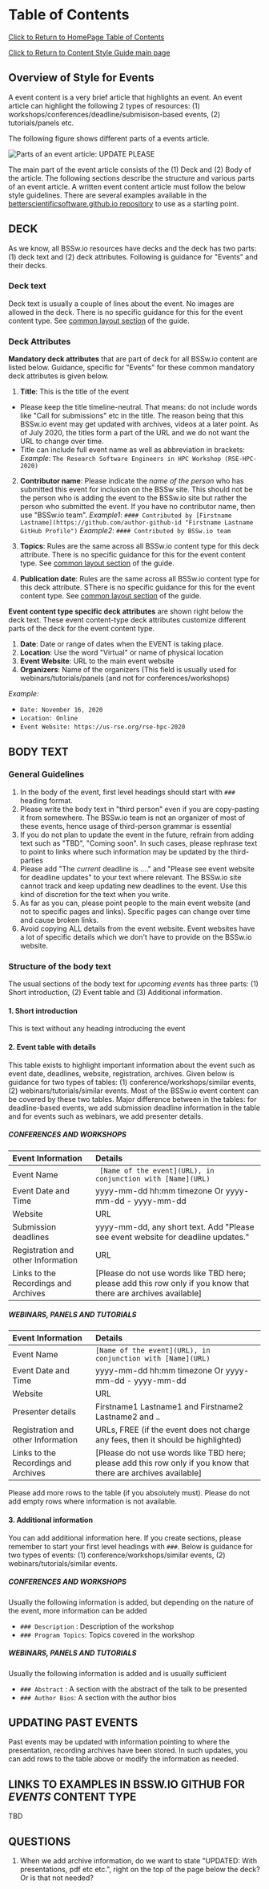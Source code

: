 Table of Contents
===============================
[Click to Return to HomePage Table of Contents](../../README.md)

[Click to Return to Content Style Guide main page](ContentStyleGuide.md)

## Overview of Style for Events

A event content is a very brief article that highlights an event. An event article can highlight the following 2 types of resources: (1) workshops/conferences/deadline/submisison-based events, (2) tutorials/panels etc.

The following figure shows different parts of a events article.

![Parts of an event article: UPDATE PLEASE](https://github.com/betterscientificsoftware/images/blob/master/documentation-cc-example.jpg)

The main part of the event article consists of the (1) Deck and (2) Body of the article. The following sections describe the structure and various parts of an event article. A written event content article must follow the below style guidelines. There are several examples available in the [betterscientificsoftware.github.io repository](https://github.com/betterscientificsoftware/betterscientificsoftware.github.io/tree/master/events) to use as a starting point.


## DECK
As we know, all BSSw.io resources have decks and the deck has two parts: (1) deck text and (2) deck attributes. Following is guidance for "Events" and their decks.

### Deck text
Deck text is usually a couple of lines about the event. No images are allowed in the deck. There is no specific guidance for this for the event content type. See [common layout section](CommonLayout.md) of the guide.

### Deck Attributes

**Mandatory deck attributes** that are part of deck for all BSSw.io content are listed below. Guidance, specific for "Events" for these common mandatory deck attributes is given below.

1. **Title**: This is the title of the event
* Please keep the title timeline-neutral. That means: do not include words like "Call for submissions" etc in the title. The reason being that this BSSw.io event may get updated with archives, videos at a later point. As of July 2020, the titles form a part of the URL and we do not want the URL to change over time.
* Title can include full event name as well as abbreviation in brackets:  *Example*: `The Research Software Engineers in HPC Workshop (RSE-HPC-2020)`

2. **Contributor name**: Please indicate the *name of the person* who has submitted this event for inclusion on the BSSw site. This should not be the person who is adding the event to the BSSw.io site but rather the person who submitted the event. If you have no contributor name, then use "BSSw.io team".
*Example1*: `#### Contributed by [Firstname Lastname](https://github.com/author-github-id "Firstname Lastname GitHub Profile")`
*Example2*: `#### Contributed by BSSw.io team`

3. **Topics**: Rules are the same across all BSSw.io content type for this deck attribute. There is no specific guidance for this for the event content type. See [common layout section](CommonLayout.md) of the guide.

4. **Publication date**: Rules are the same across all BSSw.io content type for this deck attribute. SThere is no specific guidance for this for the event content type. See [common layout section](CommonLayout.md) of the guide.

**Event content type specific deck attributes** are shown right below the deck text. These event content-type deck attributes customize different parts of the deck for the event content type.

1. **Date**: Date or range of dates when the EVENT is taking place.
2. **Location**: Use the word "Virtual" or name of physical location
3. **Event Website**: URL to the main event website
4. **Organizers**:  Name of the organizers (This field is usually used for webinars/tutorials/panels (and not for conferences/workshops)

*Example:*
- `Date: November 16, 2020`
- `Location: Online`
- `Event Website: https://us-rse.org/rse-hpc-2020`


## BODY TEXT
### General Guidelines
1. In the body of the event, first level headings should start with `### ` heading format.
2. Please write the body text in "third person" even if you are copy-pasting it from somewhere. The BSSw.io team is not an organizer of most of these events, hence usage of third-person grammar is essential
3. If you do not plan to update the event in the future, refrain from adding text such as "TBD", "Coming soon". In such cases, please rephrase text to point to links where such information may be updated by the third-parties
4. Please add "The *current* deadline is ...." and "Please see event website for deadline updates" to your text where relevant. The BSSw.io site cannot track and keep updating new deadlines to the event. Use this kind of discretion for the text when you write.
5. As far as you can,  please point people to the main event website (and not to specific pages and links). Specific pages can change over time and cause broken links.
6. Avoid copying ALL details from the event website. Event websites have a lot of specific details which we don't have to provide on the BSSw.io website.

### Structure of the body text 
The usual sections of the body text for  *upcoming events* has three parts: (1) Short introduction, (2) Event table and (3) Additional information.

#### 1.  Short introduction 
This is text without any heading introducing the event

#### 2. Event table with details
This table exists to highlight important information about the event such as event date, deadlines, website, registration, archives. Given below is guidance for two types of tables: (1) conference/workshops/similar events, (2) webinars/tutorials/similar events. Most of the BSSw.io event content can be covered by these two tables. Major difference between in the tables: for deadline-based events, we add submission deadline information in the table and for events such as webinars, we add presenter details.
 
##### CONFERENCES AND WORKSHOPS
Event Information | Details
:--- | :---			   
Event Name |` [Name of the event](URL), in conjunction with [Name](URL)`
Event Date and Time | yyyy-mm-dd hh:mm timezone Or yyyy-mm-dd - yyyy-mm-dd
Website | URL
Submission deadlines | yyyy-mm-dd, any short text. Add "Please see event website for deadline updates."
Registration and other Information| URL
Links to the Recordings and Archives  | [Please do not use words like TBD here; please add this row only if you know that there are archives available]

##### WEBINARS, PANELS AND TUTORIALS
Event Information | Details
:--- | :---			   
Event Name | `[Name of the event](URL), in conjunction with [Name](URL)`
Event Date and Time | yyyy-mm-dd hh:mm timezone Or yyyy-mm-dd - yyyy-mm-dd
Website | URL
Presenter details | Firstname1 Lastname1 and Firstname2 Lastname2 and ..
Registration and other Information|  URLs, FREE (if the event does not charge any fees, then it should be highlighted)
Links to the Recordings and Archives  | [Please do not use words like TBD here; please add this row only if you know that there are archives available]
		
Please add more rows to the table (if you absolutely must). Please do not add empty rows where information is not available.

#### 3. Additional information
You can add additional information here. If you create sections, please remember to start your first level headings with `###`. Below is guidance for two types of events: (1) conference/workshops/similar events, (2) webinars/tutorials/similar events.

##### CONFERENCES AND WORKSHOPS
Usually the following information is added, but depending on the nature of the event, more information can be added
* `### Description` : Description of the workshop
* `### Program Topics`:  Topics covered in the workshop

##### WEBINARS, PANELS AND TUTORIALS
Usually the following information is added and is usually sufficient
* `### Abstract` : A section with the abstract of the talk to be presented
* `### Author Bios`:  A section with the author bios


## UPDATING PAST EVENTS
Past events may be updated with information pointing to where the presentation, recording archives have been stored. In such updates, you can add rows to the table above or modify the information as needed.

## LINKS TO EXAMPLES IN BSSW.IO GITHUB FOR *EVENTS* CONTENT TYPE
TBD

## QUESTIONS
1. When we add archive information, do we want to state "UPDATED: With presentations, pdf etc etc.", right on the top of the page below the deck? Or is that not needed?



<!---
   Publish: no
---!>
